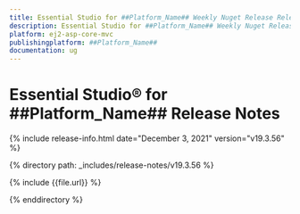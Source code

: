 ```yaml
---
title: Essential Studio for ##Platform_Name## Weekly Nuget Release Release Notes  
description: Essential Studio for ##Platform_Name## Weekly Nuget Release Release Notes  
platform: ej2-asp-core-mvc
publishingplatform: ##Platform_Name##
documentation: ug
---
```


# Essential Studio&reg; for  ##Platform_Name##  Release Notes  

{% include release-info.html date="December 3, 2021"   version="v19.3.56"  %} 

{% directory path: _includes/release-notes/v19.3.56 %}

{% include {{file.url}} %}

{% enddirectory %}
